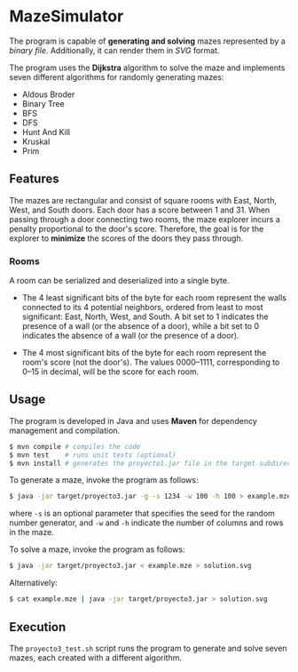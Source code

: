 # MazeSimulator

<p>The program is capable of <strong>generating and solving</strong> mazes represented by a <em>binary file</em>. Additionally, it can render them in <em>SVG</em> format.</p>

The program uses the **Dijkstra** algorithm to solve the maze and implements seven different algorithms for randomly generating mazes:

- Aldous Broder
- Binary Tree
- BFS
- DFS
- Hunt And Kill
- Kruskal
- Prim

## Features

<p>The mazes are rectangular and consist of square rooms with East, North, West, and South doors. Each door has a score between 1 and 31. When passing through a door connecting two rooms, the maze explorer incurs a penalty proportional to the door's score. Therefore, the goal is for the explorer to <strong>minimize</strong> the scores of the doors they pass through.</p>

### Rooms

<p>A room can be serialized and deserialized into a single byte.</p>

- <p>The 4 least significant bits of the byte for each room represent the walls connected to its 4 potential neighbors, ordered from least to most significant: East, North, West, and South. A bit set to 1 indicates the presence of a wall (or the absence of a door), while a bit set to 0 indicates the absence of a wall (or the presence of a door).</p>

- <p>The 4 most significant bits of the byte for each room represent the room's score (not the door's). The values 0000–1111, corresponding to 0–15 in decimal, will be the score for each room.</p>

## Usage

The program is developed in Java and uses **Maven** for dependency management and compilation.

```sh
$ mvn compile # compiles the code
$ mvn test    # runs unit tests (optional)
$ mvn install # generates the proyecto1.jar file in the target subdirectory
```

To generate a maze, invoke the program as follows:

```sh
$ java -jar target/proyecto3.jar -g -s 1234 -w 100 -h 100 > example.mze
```

where `-s` is an optional parameter that specifies the seed for the random number generator, and `-w` and `-h` indicate the number of columns and rows in the maze.

To solve a maze, invoke the program as follows:

```sh
$ java -jar target/proyecto3.jar < example.mze > solution.svg
```

Alternatively:

```sh
$ cat example.mze | java -jar target/proyecto3.jar > solution.svg
```

## Execution

The `proyecto3_test.sh` script runs the program to generate and solve seven mazes, each created with a different algorithm.
